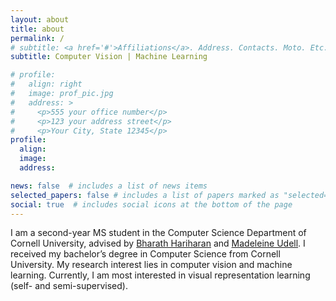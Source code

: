 ```yaml
---
layout: about
title: about
permalink: /
# subtitle: <a href='#'>Affiliations</a>. Address. Contacts. Moto. Etc.
subtitle: Computer Vision | Machine Learning

# profile:
#   align: right
#   image: prof_pic.jpg
#   address: >
#     <p>555 your office number</p>
#     <p>123 your address street</p>
#     <p>Your City, State 12345</p>
profile:
  align: 
  image: 
  address: 

news: false  # includes a list of news items
selected_papers: false # includes a list of papers marked as "selected={true}"
social: true  # includes social icons at the bottom of the page
---
```


I am a second-year MS student in the Computer Science Department of Cornell University, advised by <a href='http://home.bharathh.info/'>Bharath Hariharan</a> and <a href='https://web.stanford.edu/~udell/'>Madeleine Udell</a>. I received my bachelor’s degree in Computer Science from Cornell University. My research interest lies in computer vision and machine learning. Currently, I am most interested in visual representation learning (self- and semi-supervised).

<!-- Put your address / P.O. box / other info right below your picture. You can also disable any these elements by editing `profile` property of the YAML header of your `_pages/about.md`. Edit `_bibliography/papers.bib` and Jekyll will render your [publications page](/al-folio/publications/) automatically.

Link to your social media connections, too. This theme is set up to use [Font Awesome icons](http://fortawesome.github.io/Font-Awesome/) and [Academicons](https://jpswalsh.github.io/academicons/), like the ones below. Add your Facebook, Twitter, LinkedIn, Google Scholar, or just disable all of them. -->
